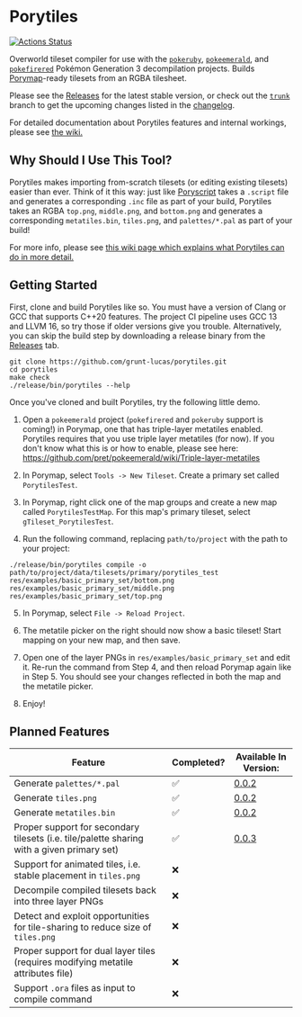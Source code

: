 # Porytiles

[![Actions Status](https://github.com/grunt-lucas/porytiles/workflows/Build%20Porytiles/badge.svg)](https://github.com/grunt-lucas/porytiles/actions)

Overworld tileset compiler for use with the [`pokeruby`](https://github.com/pret/pokeruby),
[`pokeemerald`](https://github.com/pret/pokeemerald), and [`pokefirered`](https://github.com/pret/pokefirered) Pokémon
Generation 3 decompilation projects. Builds [Porymap](https://github.com/huderlem/porymap)-ready tilesets from an RGBA
tilesheet.

Please see the [Releases](https://github.com/grunt-lucas/porytiles/releases) for the latest stable version, or check out
the [`trunk`](https://github.com/grunt-lucas/porytiles/tree/trunk) branch to get the upcoming changes listed in the
[changelog](https://github.com/grunt-lucas/porytiles/blob/trunk/CHANGELOG.md).

For detailed documentation about Porytiles features and internal workings, please see
[the wiki.](https://github.com/grunt-lucas/porytiles/wiki/Porytiles-Homepage)

## Why Should I Use This Tool?

Porytiles makes importing from-scratch tilesets (or editing existing tilesets) easier than ever. Think of it this way:
just like [Poryscript](https://github.com/huderlem/poryscript) takes a `.script` file and generates a corresponding `.inc`
file as part of your build, Porytiles takes an RGBA `top.png`, `middle.png`, and `bottom.png` and generates a corresponding
`metatiles.bin`, `tiles.png`, and `palettes/*.pal` as part of your build!

For more info, please see
[this wiki page which explains what Porytiles can do in more detail.](https://github.com/grunt-lucas/porytiles/wiki/Why-Should-I-Use-This-Tool%3F)

## Getting Started

First, clone and build Porytiles like so. You must have a version of Clang or GCC that supports C++20 features. The
project CI pipeline uses GCC 13 and LLVM 16, so try those if older versions give you trouble. Alternatively, you can
skip the build step by downloading a release binary from the [Releases](https://github.com/grunt-lucas/porytiles/releases)
tab.

```
git clone https://github.com/grunt-lucas/porytiles.git
cd porytiles
make check
./release/bin/porytiles --help
```

Once you've cloned and built Porytiles, try the following little demo.

1. Open a `pokeemerald` project (`pokefirered` and `pokeruby` support is coming!) in Porymap, one that has triple-layer
   metatiles enabled. Porytiles requires that you use triple layer metatiles (for now). If you don't know what this is
   or how to enable, please see here:
   https://github.com/pret/pokeemerald/wiki/Triple-layer-metatiles

2. In Porymap, select `Tools -> New Tileset`. Create a primary set called `PorytilesTest`.

3. In Porymap, right click one of the map groups and create a new map called `PorytilesTestMap`. For this map's primary
   tileset, select `gTileset_PorytilesTest`.

4. Run the following command, replacing `path/to/project` with the path to your project:

```
./release/bin/porytiles compile -o path/to/project/data/tilesets/primary/porytiles_test res/examples/basic_primary_set/bottom.png res/examples/basic_primary_set/middle.png res/examples/basic_primary_set/top.png
```

5. In Porymap, select `File -> Reload Project`.

6. The metatile picker on the right should now show a basic tileset! Start mapping on your new map, and then save.

7. Open one of the layer PNGs in `res/examples/basic_primary_set` and edit it. Re-run the command from Step 4, and then
   reload Porymap again like in Step 5. You should see your changes reflected in both the map and the metatile picker.

8. Enjoy!

## Planned Features

|  Feature  |  Completed?  |  Available In Version:  |
|-----------|--------------|---------|
| Generate `palettes/*.pal`   | ✅ | [0.0.2](https://github.com/grunt-lucas/porytiles/releases/tag/0.0.2) |
| Generate `tiles.png`        | ✅ | [0.0.2](https://github.com/grunt-lucas/porytiles/releases/tag/0.0.2) |
| Generate `metatiles.bin`    | ✅ | [0.0.2](https://github.com/grunt-lucas/porytiles/releases/tag/0.0.2) |
| Proper support for secondary tilesets (i.e. tile/palette sharing with a given primary set)    | ✅ | [0.0.3](https://github.com/grunt-lucas/porytiles/releases/tag/0.0.3) |
| Support for animated tiles, i.e. stable placement in `tiles.png`   | ❌ |  |
| Decompile compiled tilesets back into three layer PNGs   | ❌ |  |
| Detect and exploit opportunities for tile-sharing to reduce size of `tiles.png`   | ❌ |  |
| Proper support for dual layer tiles (requires modifying metatile attributes file)    | ❌ |  |
| Support `.ora` files as input to compile command   | ❌ |  |
